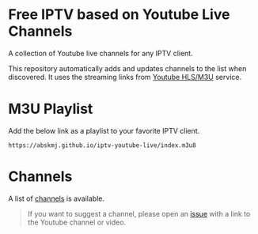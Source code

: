# Free IPTV based on Youtube Live Channels
A collection of Youtube live channels for any IPTV client. 

This repository automatically adds and updates channels to the list when discovered. It uses the streaming links from [Youtube HLS/M3U](https://github.com/abskmj/youtube-hls-m3u8) service.

# M3U Playlist
Add the below link as a playlist to your favorite IPTV client.
```
https://abskmj.github.io/iptv-youtube-live/index.m3u8
```

# Channels
A list of [channels](https://github.com/euiff/livegarra/blob/main/channels.csv) is available.

> If you want to suggest a channel, please open an [issue](https://github.com/euiff/livegarra/issues/new?assignees=&labels=&template=request_channel.yml) with a link to the Youtube channel or video.
